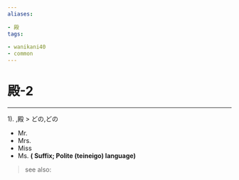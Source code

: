 ```yaml
---
aliases:
    
- 殿
tags:
    
- wanikani40
- common
---
```


# 殿-2
---
1).
,殿 > どの,どの

- Mr.
- Mrs.
- Miss
- Ms.
**( Suffix; Polite (teineigo) language)**
> see also: 
            